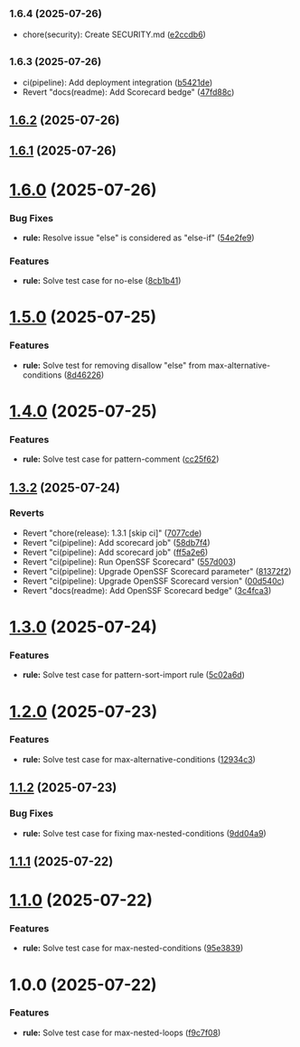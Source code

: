 ## <small>1.6.4 (2025-07-26)</small>

* chore(security): Create SECURITY.md ([e2ccdb6](https://github.com/rizqyfahmi/eslint-plugin-essential/commit/e2ccdb6))

## <small>1.6.3 (2025-07-26)</small>

* ci(pipeline): Add deployment integration ([b5421de](https://github.com/rizqyfahmi/eslint-plugin-essential/commit/b5421de))
* Revert "docs(readme): Add Scorecard bedge" ([47fd88c](https://github.com/rizqyfahmi/eslint-plugin-essential/commit/47fd88c))

## [1.6.2](https://github.com/rizqyfahmi/eslint-plugin-essential/compare/v1.6.1...v1.6.2) (2025-07-26)

## [1.6.1](https://github.com/rizqyfahmi/eslint-plugin-essential/compare/v1.6.0...v1.6.1) (2025-07-26)

# [1.6.0](https://github.com/rizqyfahmi/eslint-plugin-essential/compare/v1.5.0...v1.6.0) (2025-07-26)


### Bug Fixes

* **rule:** Resolve issue "else" is considered as "else-if" ([54e2fe9](https://github.com/rizqyfahmi/eslint-plugin-essential/commit/54e2fe9859d01ad57778e843e6cbca1b8d70bb45))


### Features

* **rule:** Solve test case for no-else ([8cb1b41](https://github.com/rizqyfahmi/eslint-plugin-essential/commit/8cb1b41d822b4aa2e2555eae9dc09022a5b2c9c9))

# [1.5.0](https://github.com/rizqyfahmi/eslint-plugin-essential/compare/v1.4.0...v1.5.0) (2025-07-25)


### Features

* **rule:** Solve test for removing disallow "else" from max-alternative-conditions ([8d46226](https://github.com/rizqyfahmi/eslint-plugin-essential/commit/8d46226edc924b168a1f201225d4fdff3c77f391))

# [1.4.0](https://github.com/rizqyfahmi/eslint-plugin-essential/compare/v1.3.2...v1.4.0) (2025-07-25)


### Features

* **rule:** Solve test case for pattern-comment ([cc25f62](https://github.com/rizqyfahmi/eslint-plugin-essential/commit/cc25f62229db28142cec3af73ec8c4308119439f))

## [1.3.2](https://github.com/rizqyfahmi/eslint-plugin-essential/compare/v1.3.1...v1.3.2) (2025-07-24)


### Reverts

* Revert "chore(release): 1.3.1 [skip ci]" ([7077cde](https://github.com/rizqyfahmi/eslint-plugin-essential/commit/7077cde80b70ddb2421fb6b2de3271209a53cecd))
* Revert "ci(pipeline): Add scorecard job" ([58db7f4](https://github.com/rizqyfahmi/eslint-plugin-essential/commit/58db7f41deb59de19a54326f3f6cb44d0fd8e906))
* Revert "ci(pipeline): Add scorecard job" ([ff5a2e6](https://github.com/rizqyfahmi/eslint-plugin-essential/commit/ff5a2e63be2d46a8799be1d867a1780bfbd649b2))
* Revert "ci(pipeline): Run OpenSSF Scorecard" ([557d003](https://github.com/rizqyfahmi/eslint-plugin-essential/commit/557d0030b5c21931f77badcd6409901b2c92b483))
* Revert "ci(pipeline): Upgrade OpenSSF Scorecard parameter" ([81372f2](https://github.com/rizqyfahmi/eslint-plugin-essential/commit/81372f2efe6c92e148c946a5fafb1d6af859fc67))
* Revert "ci(pipeline): Upgrade OpenSSF Scorecard version" ([00d540c](https://github.com/rizqyfahmi/eslint-plugin-essential/commit/00d540c2efe57e2bde43527d4964b885cf2a9045))
* Revert "docs(readme): Add OpenSSF Scorecard bedge" ([3c4fca3](https://github.com/rizqyfahmi/eslint-plugin-essential/commit/3c4fca3e0ad77e7a42f787bb78d1c53a0f807442))

# [1.3.0](https://github.com/rizqyfahmi/eslint-plugin-essential/compare/v1.2.0...v1.3.0) (2025-07-24)


### Features

* **rule:** Solve test case for pattern-sort-import rule ([5c02a6d](https://github.com/rizqyfahmi/eslint-plugin-essential/commit/5c02a6d06165e129a4e5cdae5fe54e08c008a402))

# [1.2.0](https://github.com/rizqyfahmi/eslint-plugin-essential/compare/v1.1.2...v1.2.0) (2025-07-23)


### Features

* **rule:** Solve test case for max-alternative-conditions ([12934c3](https://github.com/rizqyfahmi/eslint-plugin-essential/commit/12934c3002e1585d6ec73756bc8fd63658a3c59f))

## [1.1.2](https://github.com/rizqyfahmi/eslint-plugin-essential/compare/v1.1.1...v1.1.2) (2025-07-23)


### Bug Fixes

* **rule:** Solve test case for fixing max-nested-conditions ([9dd04a9](https://github.com/rizqyfahmi/eslint-plugin-essential/commit/9dd04a96a721aebab63b85ffd5edaf9a46be8f67))

## [1.1.1](https://github.com/rizqyfahmi/eslint-plugin-essential/compare/v1.1.0...v1.1.1) (2025-07-22)

# [1.1.0](https://github.com/rizqyfahmi/eslint-plugin-essential/compare/v1.0.0...v1.1.0) (2025-07-22)


### Features

* **rule:** Solve test case for max-nested-conditions ([95e3839](https://github.com/rizqyfahmi/eslint-plugin-essential/commit/95e383996a3221f54a6b7e34cae1fea4ab66ca04))

# 1.0.0 (2025-07-22)


### Features

* **rule:** Solve test case for max-nested-loops ([f9c7f08](https://github.com/rizqyfahmi/eslint-plugin-essential/commit/f9c7f08c2e88c370173637a2be20666aa36d94f8))
